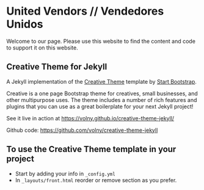 # United Vendors // Vendedores Unidos
Welcome to our page. Please use this website to find the content and code to support it on this website.

## Creative Theme for Jekyll

A Jekyll implementation of the [Creative Theme](http://startbootstrap.com/template-overviews/creative/) template by [Start Bootstrap](http://startbootstrap.com).

Creative is a one page Bootstrap theme for creatives, small businesses, and other multipurpose uses.
The theme includes a number of rich features and plugins that you can use as a great boilerplate for your next Jekyll project! 

See it live in action at <https://volny.github.io/creative-theme-jekyll/>

Github code: https://github.com/volny/creative-theme-jekyll

## To use the Creative Theme template in your project

- Start by adding your info in `_config.yml`
- In `_layouts/front.html` reorder or remove section as you prefer.

